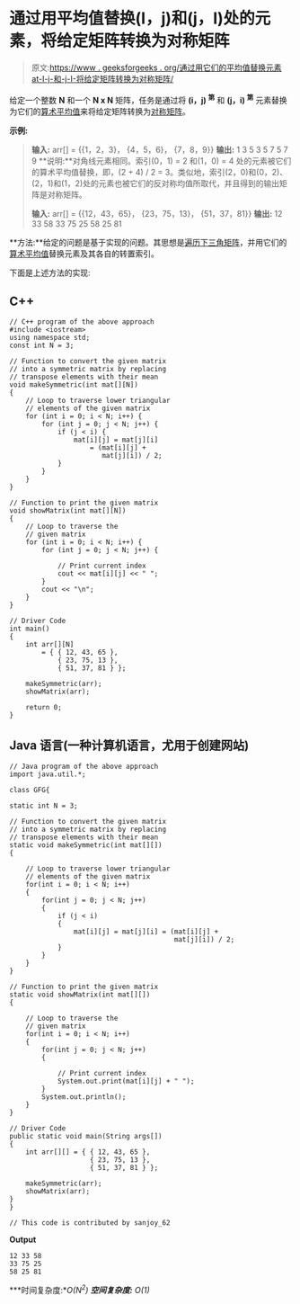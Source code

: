 # 通过用平均值替换(I，j)和(j，I)处的元素，将给定矩阵转换为对称矩阵

> 原文:[https://www . geeksforgeeks . org/通过用它们的平均值替换元素 at-I-j-和-j-I-将给定矩阵转换为对称矩阵/](https://www.geeksforgeeks.org/convert-given-matrix-into-a-symmetric-matrix-by-replacing-elements-at-i-j-and-j-i-with-their-mean/)

给定一个整数 **N** 和一个 **N x N** 矩阵，任务是通过将 **(i，j) <sup>第</sup>** 和 **(j，i) <sup>第</sup>** 元素替换为它们的[算术平均值](https://www.geeksforgeeks.org/arithmetic-mean/)来将给定矩阵转换为[对称矩阵](https://www.geeksforgeeks.org/program-to-check-if-a-matrix-is-symmetric/)。

**示例:**

> **输入:** arr[] = {{1，2，3}，
> {4，5，6}，
> {7，8，9}}
> **输出:**
> 1 3 5
> 3 5 7
> 5 7 9
> **说明:**对角线元素相同。索引(0，1) = 2 和(1，0) = 4 处的元素被它们的算术平均值替换，即，(2 + 4) / 2 = 3。类似地，索引(2，0)和(0，2)、(2，1)和(1，2)处的元素也被它们的反对称均值所取代，并且得到的输出矩阵是对称矩阵。
> 
> **输入:** arr[] = {{12，43，65}，
> {23，75，13}，
> {51，37，81}}
> **输出:**
> 12 33 58
> 33 75 25
> 58 25 81

**方法:**给定的问题是基于实现的问题。其思想是[遍历下三角矩阵](https://www.geeksforgeeks.org/program-print-lower-triangular-upper-triangular-matrix-array/)，并用它们的[算术平均值](https://www.geeksforgeeks.org/arithmetic-mean/)替换元素及其各自的转置索引。

下面是上述方法的实现:

## C++

```
// C++ program of the above approach
#include <iostream>
using namespace std;
const int N = 3;

// Function to convert the given matrix
// into a symmetric matrix by replacing
// transpose elements with their mean
void makeSymmetric(int mat[][N])
{
    // Loop to traverse lower triangular
    // elements of the given matrix
    for (int i = 0; i < N; i++) {
        for (int j = 0; j < N; j++) {
            if (j < i) {
                mat[i][j] = mat[j][i]
                    = (mat[i][j] +
                       mat[j][i]) / 2;
            }
        }
    }
}

// Function to print the given matrix
void showMatrix(int mat[][N])
{
    // Loop to traverse the
    // given matrix
    for (int i = 0; i < N; i++) {
        for (int j = 0; j < N; j++) {

            // Print current index
            cout << mat[i][j] << " ";
        }
        cout << "\n";
    }
}

// Driver Code
int main()
{
    int arr[][N]
        = { { 12, 43, 65 },
            { 23, 75, 13 },
            { 51, 37, 81 } };

    makeSymmetric(arr);
    showMatrix(arr);

    return 0;
}
```

## Java 语言(一种计算机语言，尤用于创建网站)

```
// Java program of the above approach
import java.util.*;

class GFG{

static int N = 3;

// Function to convert the given matrix
// into a symmetric matrix by replacing
// transpose elements with their mean
static void makeSymmetric(int mat[][])
{

    // Loop to traverse lower triangular
    // elements of the given matrix
    for(int i = 0; i < N; i++)
    {
        for(int j = 0; j < N; j++)
        {
            if (j < i)
            {
                mat[i][j] = mat[j][i] = (mat[i][j] +
                                         mat[j][i]) / 2;
            }
        }
    }
}

// Function to print the given matrix
static void showMatrix(int mat[][])
{

    // Loop to traverse the
    // given matrix
    for(int i = 0; i < N; i++)
    {
        for(int j = 0; j < N; j++)
        {

            // Print current index
            System.out.print(mat[i][j] + " ");
        }
        System.out.println();
    }
}

// Driver Code
public static void main(String args[])
{
    int arr[][] = { { 12, 43, 65 },
                    { 23, 75, 13 },
                    { 51, 37, 81 } };

    makeSymmetric(arr);
    showMatrix(arr);
}
}

// This code is contributed by sanjoy_62
```

**Output**

```
12 33 58 
33 75 25 
58 25 81 
```

***时间复杂度:**O(N<sup>2</sup>)*
***空间复杂度:** O(1)*